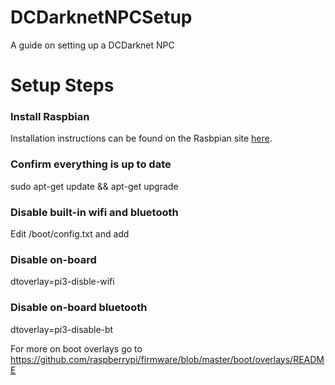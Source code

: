 # DCDarknetNPCSetup
A guide on setting up a DCDarknet NPC


# Setup Steps

### Install Raspbian
Installation instructions can be found on the Rasbpian site [here](https://www.raspberrypi.org/documentation/installation/installing-images/README.md).

### Confirm everything is up to date
sudo apt-get update && apt-get upgrade

### Disable built-in wifi and bluetooth
Edit /boot/config.txt and add

### Disable on-board
dtoverlay=pi3-disble-wifi

### Disable on-board bluetooth
dtoverlay=pi3-disable-bt

For more on boot overlays go to https://github.com/raspberrypi/firmware/blob/master/boot/overlays/README 

